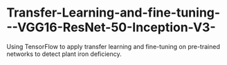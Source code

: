 # Transfer-Learning-and-fine-tuning---VGG16-ResNet-50-Inception-V3-
Using TensorFlow to apply transfer learning and fine-tuning on pre-trained networks to detect plant iron deficiency.
